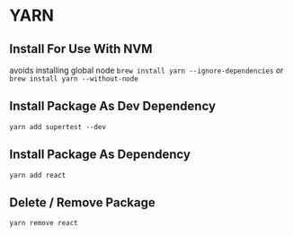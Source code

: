 # YARN

## Install For Use With NVM
avoids installing global node
`brew install yarn --ignore-dependencies`
or
`brew install yarn --without-node`

## Install Package As Dev Dependency
`yarn add supertest --dev`

## Install Package As Dependency
`yarn add react`

## Delete / Remove Package
`yarn remove react`

